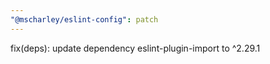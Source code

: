 ```yaml
---
"@mscharley/eslint-config": patch
---
```


fix(deps): update dependency eslint-plugin-import to ^2.29.1

